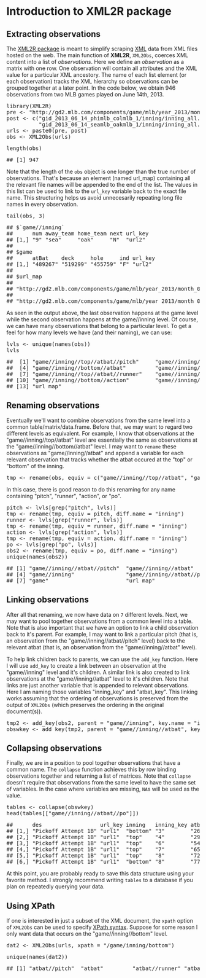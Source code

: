 <!--
%\VignetteEngine{knitr}
%\VignetteIndexEntry{A Markdown Vignette with knitr}
-->




Introduction to XML2R package
====================================

Extracting observations
--------------------------

The  [XML2R package](https://github.com/cpsievert/XML2R) is meant to simplify scraping [XML](http://en.wikipedia.org/wiki/XML) data from XML files hosted on the web. The main function of **XML2R**, `XML2Obs`, coerces XML content into a list of _observations_. Here we define an _observation_ as a matrix with one row. One observation will contain all attributes and the XML value for a particular XML ancestory. The name of each list element (or each observation) tracks the XML hierarchy so observations can be grouped together at a later point. In the code below, we obtain 946 observations from two MLB games played on June 14th, 2013.

<div class="chunk" id="ex1"><div class="rcode"><div class="source"><pre class="knitr r"><span class="hl kwd">library</span><span class="hl std">(XML2R)</span>
<span class="hl std">pre</span> <span class="hl kwb">&lt;-</span> <span class="hl str">&quot;http://gd2.mlb.com/components/game/mlb/year_2013/month_06/day_14/&quot;</span>
<span class="hl std">post</span> <span class="hl kwb">&lt;-</span> <span class="hl kwd">c</span><span class="hl std">(</span><span class="hl str">&quot;gid_2013_06_14_phimlb_colmlb_1/inning/inning_all.xml&quot;</span><span class="hl std">,</span>
          <span class="hl str">&quot;gid_2013_06_14_seamlb_oakmlb_1/inning/inning_all.xml&quot;</span><span class="hl std">)</span>
<span class="hl std">urls</span> <span class="hl kwb">&lt;-</span> <span class="hl kwd">paste0</span><span class="hl std">(pre, post)</span>
<span class="hl std">obs</span> <span class="hl kwb">&lt;-</span> <span class="hl kwd">XML2Obs</span><span class="hl std">(urls)</span>
</pre></div>
</div></div>


<div class="chunk" id="n"><div class="rcode"><div class="source"><pre class="knitr r"><span class="hl kwd">length</span><span class="hl std">(obs)</span>
</pre></div>
<div class="output"><pre class="knitr r">## [1] 947
</pre></div>
</div></div>


Note that the length of the `obs` object is one longer than the true number of observations. That's because an element (named url_map) containing all the relevant file names will be appended to the end of the list. The values in this list can be used to link to the `url_key` variable back to the exact file name. This structuring helps us avoid unnecesarily repeating long file names in every observation.

<div class="chunk" id="str"><div class="rcode"><div class="source"><pre class="knitr r"><span class="hl kwd">tail</span><span class="hl std">(obs,</span> <span class="hl num">3</span><span class="hl std">)</span>
</pre></div>
<div class="output"><pre class="knitr r">## $`game//inning`
##      num away_team home_team next url_key
## [1,] "9" "sea"     "oak"     "N"  "url2" 
## 
## $game
##      atBat    deck     hole     ind url_key
## [1,] "489267" "519299" "455759" "F" "url2" 
## 
## $url_map
##                                                                                                                    url1 
## "http://gd2.mlb.com/components/game/mlb/year_2013/month_06/day_14/gid_2013_06_14_phimlb_colmlb_1/inning/inning_all.xml" 
##                                                                                                                    url2 
## "http://gd2.mlb.com/components/game/mlb/year_2013/month_06/day_14/gid_2013_06_14_seamlb_oakmlb_1/inning/inning_all.xml"
</pre></div>
</div></div>


As seen in the output above, the last observation happens at the game level while the second observation happens at the game//inning level. Of course, we can have many observations that belong to a particular level. To get a feel for how many levels we have (and their naming), we can use:

<div class="chunk" id="levels"><div class="rcode"><div class="source"><pre class="knitr r"><span class="hl std">lvls</span> <span class="hl kwb">&lt;-</span> <span class="hl kwd">unique</span><span class="hl std">(</span><span class="hl kwd">names</span><span class="hl std">(obs))</span>
<span class="hl std">lvls</span>
</pre></div>
<div class="output"><pre class="knitr r">##  [1] "game//inning//top//atbat//pitch"     "game//inning//top//atbat"            "game//inning//bottom//atbat//pitch" 
##  [4] "game//inning//bottom//atbat"         "game//inning//bottom//atbat//runner" "game//inning"                       
##  [7] "game//inning//top//atbat//runner"    "game//inning//bottom//atbat//po"     "game//inning//top//atbat//po"       
## [10] "game//inning//bottom//action"        "game//inning//top//action"           "game"                               
## [13] "url_map"
</pre></div>
</div></div>


Renaming observations
--------------------------

Eventually we'll want to combine observations from the same level into a common table/matrix/data.frame. Before that, we may want to regard two different levels as equivalent. For example, I know that observations at the "game//inning//top//atbat"  level are essentially the same as observations at the "game//inning//bottom//atbat" level. I may want to `rename` these observations as "game//inning//atbat" and append a variable for each relevant observation that tracks whether the atbat occured at the "top" or "bottom" of the inning.

<div class="chunk" id="rename"><div class="rcode"><div class="source"><pre class="knitr r"><span class="hl std">tmp</span> <span class="hl kwb">&lt;-</span> <span class="hl kwd">rename</span><span class="hl std">(obs,</span> <span class="hl kwc">equiv</span> <span class="hl std">=</span> <span class="hl kwd">c</span><span class="hl std">(</span><span class="hl str">&quot;game//inning//top//atbat&quot;</span><span class="hl std">,</span> <span class="hl str">&quot;game//inning//bottom//atbat&quot;</span><span class="hl std">))</span>
</pre></div>
</div></div>


In this case, there is good reason to do this renaming for any name containing "pitch", "runner", "action", or "po".

<div class="chunk" id="rename2"><div class="rcode"><div class="source"><pre class="knitr r"><span class="hl std">pitch</span> <span class="hl kwb">&lt;-</span> <span class="hl std">lvls[</span><span class="hl kwd">grep</span><span class="hl std">(</span><span class="hl str">&quot;pitch&quot;</span><span class="hl std">, lvls)]</span>
<span class="hl std">tmp</span> <span class="hl kwb">&lt;-</span> <span class="hl kwd">rename</span><span class="hl std">(tmp,</span> <span class="hl kwc">equiv</span> <span class="hl std">= pitch,</span> <span class="hl kwc">diff.name</span> <span class="hl std">=</span> <span class="hl str">&quot;inning&quot;</span><span class="hl std">)</span>
<span class="hl std">runner</span> <span class="hl kwb">&lt;-</span> <span class="hl std">lvls[</span><span class="hl kwd">grep</span><span class="hl std">(</span><span class="hl str">&quot;runner&quot;</span><span class="hl std">, lvls)]</span>
<span class="hl std">tmp</span> <span class="hl kwb">&lt;-</span> <span class="hl kwd">rename</span><span class="hl std">(tmp,</span> <span class="hl kwc">equiv</span> <span class="hl std">= runner,</span> <span class="hl kwc">diff.name</span> <span class="hl std">=</span> <span class="hl str">&quot;inning&quot;</span><span class="hl std">)</span>
<span class="hl std">action</span> <span class="hl kwb">&lt;-</span> <span class="hl std">lvls[</span><span class="hl kwd">grep</span><span class="hl std">(</span><span class="hl str">&quot;action&quot;</span><span class="hl std">, lvls)]</span>
<span class="hl std">tmp</span> <span class="hl kwb">&lt;-</span> <span class="hl kwd">rename</span><span class="hl std">(tmp,</span> <span class="hl kwc">equiv</span> <span class="hl std">= action,</span> <span class="hl kwc">diff.name</span> <span class="hl std">=</span> <span class="hl str">&quot;inning&quot;</span><span class="hl std">)</span>
<span class="hl std">po</span> <span class="hl kwb">&lt;-</span> <span class="hl std">lvls[</span><span class="hl kwd">grep</span><span class="hl std">(</span><span class="hl str">&quot;po&quot;</span><span class="hl std">, lvls)]</span>
<span class="hl std">obs2</span> <span class="hl kwb">&lt;-</span> <span class="hl kwd">rename</span><span class="hl std">(tmp,</span> <span class="hl kwc">equiv</span> <span class="hl std">= po,</span> <span class="hl kwc">diff.name</span> <span class="hl std">=</span> <span class="hl str">&quot;inning&quot;</span><span class="hl std">)</span>
<span class="hl kwd">unique</span><span class="hl std">(</span><span class="hl kwd">names</span><span class="hl std">(obs2))</span>
</pre></div>
<div class="output"><pre class="knitr r">## [1] "game//inning//atbat//pitch"  "game//inning//atbat"         "game//inning//atbat//runner"
## [4] "game//inning"                "game//inning//atbat//po"     "game//inning//action"       
## [7] "game"                        "url_map"
</pre></div>
</div></div>


Linking observations
----------------------------

After all that renaming, we now have data on <code class="knitr inline">7</code> different levels. Next, we may want to pool together observations from a common level into a table. Note that is also important that we have an option to link a child observation back to it's parent. For example, I may want to link a particular pitch (that is, an observation from the "game//inning//atbat//pitch" level) back to the relevant atbat (that is, an observation from the "game//inning//atbat" level).

To help link children back to parents, we can use the `add_key` function. Here I will use `add_key` to create a link between an observation at the "game//inning" level and it's children. A similar link is also created to link observations at the "game//inning//atbat" level to it's children. Note that links are just another variable that is appended to relevant observations. Here I am naming those variables "inning_key" and "atbat_key". This linking works assuming that the ordering of observations is preserved from the output of `XML2Obs` (which preserves the ordering in the original document(s)).

<div class="chunk" id="add_key"><div class="rcode"><div class="source"><pre class="knitr r"><span class="hl std">tmp2</span> <span class="hl kwb">&lt;-</span> <span class="hl kwd">add_key</span><span class="hl std">(obs2,</span> <span class="hl kwc">parent</span> <span class="hl std">=</span> <span class="hl str">&quot;game//inning&quot;</span><span class="hl std">,</span> <span class="hl kwc">key.name</span> <span class="hl std">=</span> <span class="hl str">&quot;inning_key&quot;</span><span class="hl std">)</span>
<span class="hl std">obswkey</span> <span class="hl kwb">&lt;-</span> <span class="hl kwd">add_key</span><span class="hl std">(tmp2,</span> <span class="hl kwc">parent</span> <span class="hl std">=</span> <span class="hl str">&quot;game//inning//atbat&quot;</span><span class="hl std">,</span> <span class="hl kwc">key.name</span> <span class="hl std">=</span> <span class="hl str">&quot;atbat_key&quot;</span><span class="hl std">)</span>
</pre></div>
</div></div>


Collapsing observations
----------------------------

Finally, we are in a position to pool together observations that have a common name. The `collapse` function achieves this by row binding observations together and returning a list of matrices. Note that `collapse` doesn't require that observations from the same level to have the same set of variables. In the case where variables are missing, `NA`s will be used as the value.

<div class="chunk" id="collapse"><div class="rcode"><div class="source"><pre class="knitr r"><span class="hl std">tables</span> <span class="hl kwb">&lt;-</span> <span class="hl kwd">collapse</span><span class="hl std">(obswkey)</span>
<span class="hl kwd">head</span><span class="hl std">(tables[[</span><span class="hl str">&quot;game//inning//atbat//po&quot;</span><span class="hl std">]])</span>
</pre></div>
<div class="output"><pre class="knitr r">##      des                  url_key inning   inning_key atbat_key
## [1,] "Pickoff Attempt 1B" "url1"  "bottom" "3"        "26"     
## [2,] "Pickoff Attempt 1B" "url1"  "top"    "4"        "29"     
## [3,] "Pickoff Attempt 1B" "url1"  "top"    "6"        "54"     
## [4,] "Pickoff Attempt 1B" "url1"  "top"    "7"        "65"     
## [5,] "Pickoff Attempt 1B" "url1"  "top"    "8"        "72"     
## [6,] "Pickoff Attempt 1B" "url1"  "bottom" "8"        "77"
</pre></div>
</div></div>


At this point, you are probably ready to save this data structure using your favorite method. I strongly recommend writing `tables` to a database if you plan on repeatedly querying your data. 

Using XPath
--------------------------

If one is interested in just a subset of the XML document, the `xpath` option of `XML2Obs` can be used to specify [XPath syntax](http://www.w3schools.com/xpath/xpath_syntax.asp). Suppose for some reason I only want data that occurs on the "game//inning//bottom" level. 

<div class="chunk" id="xpath"><div class="rcode"><div class="source"><pre class="knitr r"><span class="hl std">dat2</span> <span class="hl kwb">&lt;-</span> <span class="hl kwd">XML2Obs</span><span class="hl std">(urls,</span> <span class="hl kwc">xpath</span> <span class="hl std">=</span> <span class="hl str">&quot;/game/inning/bottom&quot;</span><span class="hl std">)</span>
</pre></div>
</div></div>


<div class="chunk" id="xpath1"><div class="rcode"><div class="source"><pre class="knitr r"><span class="hl kwd">unique</span><span class="hl std">(</span><span class="hl kwd">names</span><span class="hl std">(dat2))</span>
</pre></div>
<div class="output"><pre class="knitr r">## [1] "atbat//pitch"  "atbat"         "atbat//runner" "atbat//po"     "action"        "url_map"
</pre></div>
</div></div>

